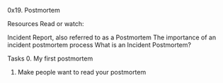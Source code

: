 0x19. Postmortem

Resources
Read or watch:

Incident Report, also referred to as a Postmortem
The importance of an incident postmortem process
What is an Incident Postmortem?

Tasks
0. My first postmortem

1. Make people want to read your postmortem
